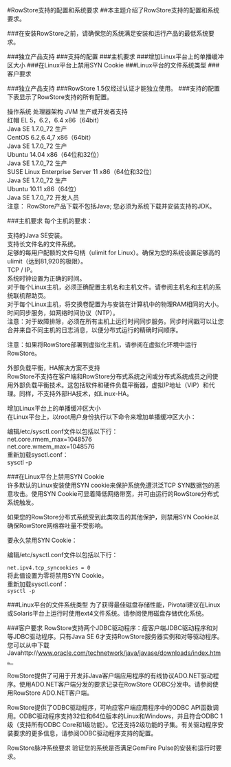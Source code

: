 #RowStore支持的配置和系统要求
##本主题介绍了RowStore支持的配置和系统要求。

###在安装RowStore之前，请确保您的系统满足安装和运行产品的最低系统要求。

###独立产品支持
###支持的配置
###主机要求
###增加Linux平台上的单播缓冲区大小
###在Linux平台上禁用SYN Cookie
###Linux平台的文件系统类型
###客户要求

###独立产品支持
###RowStore 1.5仅经过认证才能独立使用。
###支持的配置
下表显示了RowStore支持的所有配置。<br/>

操作系统   	处理器架构	      JVM	          生产或开发者支持<br/>
红帽  EL 5，6.2，6.4	x86（64bit）	
Java SE 1.7.0_72   生产<br/>
CentOS 6.2,6.4,7	x86（64bit）	
Java SE 1.7.0_72     生产<br/>
Ubuntu 14.04	x86（64位和32位）	
Java SE 1.7.0_72     生产<br/>
SUSE Linux Enterprise Server 11	x86（64位和32位）	
Java SE 1.7.0_72    生产<br/>
Ubuntu 10.11	x86（64位）	
Java SE 1.7.0_72     开发人员<br/>
注意： RowStore产品下载不包括Java; 您必须为系统下载并安装支持的JDK。<br/>


###主机要求
每个主机的要求：<br/>

支持的Java SE安装。<br/>
支持长文件名的文件系统。<br/>
足够的每用户配额的文件句柄（ulimit for Linux）。确保为您的系统设置足够高的ulimit（达到81,920的极限）。<br/>
TCP / IP。<br/>
系统时钟设置为正确的时间。<br/>
对于每个Linux主机，必须正确配置主机名和主机文件。请参阅主机名和主机的系统联机帮助页。<br/>
对于每个Linux主机，将交换卷配置为与安装在计算机中的物理RAM相同的大小。<br/>
时间同步服务，如网络时间协议（NTP）。<br/>
注意：对于故障排除，必须在所有主机上运行时间同步服务。同步时间戳可以让您合并来自不同主机的日志消息，以便分布式运行的精确时间顺序。<br/>

注意：如果将RowStore部署到虚拟化主机，请参阅在虚拟化环境中运行RowStore。<br/>

外部负载平衡，HA解决方案不支持<br/>
RowStore不支持在客户端和RowStore分布式系统之间或分布式系统成员之间使用外部负载平衡技术。这包括软件和硬件负载平衡器，虚拟IP地址（VIP）和代理。同样，不支持外部HA技术，如Linux-HA。<br/>


增加Linux平台上的单播缓冲区大小<br/>
在Linux平台上，以root用户身份执行以下命令来增加单播缓冲区大小：<br/>

编辑/etc/sysctl.conf文件以包括以下行：<br/>
net.core.rmem_max=1048576<br/>
net.core.wmem_max=1048576<br/>
重新加载sysctl.conf：<br/>
sysctl -p<br/>

###在Linux平台上禁用SYN Cookie<br/>
许多默认的Linux安装使用SYN cookie来保护系统免遭洪泛TCP SYN数据包的恶意攻击。使用SYN Cookie可显着降低网络带宽，并可由运行的RowStore分布式系统触发。<br/>

如果您的RowStore分布式系统受到此类攻击的其他保护，则禁用SYN Cookie以确保RowStore网络吞吐量不受影响。<br/>

要永久禁用SYN Cookie：<br/>

编辑/etc/sysctl.conf文件以包括以下行：<br/>
<code>
net.ipv4.tcp_syncookies = 0
</code>
<br/>
将此值设置为零将禁用SYN Cookie。<br/>
重新加载sysctl.conf：<br/>
<code>sysctl -p</code><br/>

###Linux平台的文件系统类型
为了获得最佳磁盘存储性能，Pivotal建议在Linux或Solaris平台上运行时使用ext4文件系统。请参阅使用磁盘存储优化系统。<br/>

###客户要求
RowStore支持两个JDBC驱动程序：瘦客户端JDBC驱动程序和对等JDBC驱动程序。只有Java SE 6才支持RowStore服务器实例和对等驱动程序。您可以从中下载Javahttp://www.oracle.com/technetwork/java/javase/downloads/index.htm。<br/>

RowStore提供了可用于开发非Java客户端应用程序的有线协议ADO.NET驱动程序。使用ADO.NET客户端分发的要求记录在RowStore ODBC分发中。请参阅使用RowStore ADO.NET客户端。<br/>

RowStore提供了ODBC驱动程序，可响应客户端应用程序中的ODBC API函数调用。ODBC驱动程序支持32位和64位版本的Linux和Windows，并且符合ODBC 1级（支持所有ODBC Core和1级功能）。它还支持2级功能的子集。有关驱动程序安装要求的更多信息，请参阅ODBC驱动程序支持的配置。<br/>

RowStore脉冲系统要求 验证您的系统是否满足GemFire Pulse的安装和运行时要求。<br/>

